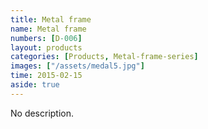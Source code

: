 ```yaml
---
title: Metal frame
name: Metal frame
numbers: [D-006]
layout: products
categories: [Products, Metal-frame-series]
images: ["/assets/medal5.jpg"]
time: 2015-02-15
aside: true
---
```


No description.

